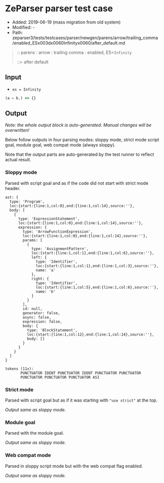 # ZeParser parser test case

- Added: 2019-06-19 (mass migration from old system)
- Modified: -
- Path: zeparser3/tests/testcases/parser/newgen/parens/arrow/trailing_comma/enabled_ESx003dx0060Infinityx0060/after_default.md

> :: parens : arrow : trailing comma : enabled, ES=`Infinity`
>
> ::> after default

## Input

- `es = Infinity`

`````js
(a = b,) => {}
`````

## Output

_Note: the whole output block is auto-generated. Manual changes will be overwritten!_

Below follow outputs in four parsing modes: sloppy mode, strict mode script goal, module goal, web compat mode (always sloppy).

Note that the output parts are auto-generated by the test runner to reflect actual result.

### Sloppy mode

Parsed with script goal and as if the code did not start with strict mode header.

`````
ast: {
  type: 'Program',
  loc:{start:{line:1,col:0},end:{line:1,col:14},source:''},
  body: [
    {
      type: 'ExpressionStatement',
      loc:{start:{line:1,col:0},end:{line:1,col:14},source:''},
      expression: {
        type: 'ArrowFunctionExpression',
        loc:{start:{line:1,col:0},end:{line:1,col:14},source:''},
        params: [
          {
            type: 'AssignmentPattern',
            loc:{start:{line:1,col:1},end:{line:1,col:6},source:''},
            left: {
              type: 'Identifier',
              loc:{start:{line:1,col:1},end:{line:1,col:3},source:''},
              name: 'a'
            },
            right: {
              type: 'Identifier',
              loc:{start:{line:1,col:5},end:{line:1,col:6},source:''},
              name: 'b'
            }
          }
        ],
        id: null,
        generator: false,
        async: false,
        expression: false,
        body: {
          type: 'BlockStatement',
          loc:{start:{line:1,col:12},end:{line:1,col:14},source:''},
          body: []
        }
      }
    }
  ]
}

tokens (11x):
       PUNCTUATOR IDENT PUNCTUATOR IDENT PUNCTUATOR PUNCTUATOR
       PUNCTUATOR PUNCTUATOR PUNCTUATOR ASI
`````

### Strict mode

Parsed with script goal but as if it was starting with `"use strict"` at the top.

_Output same as sloppy mode._

### Module goal

Parsed with the module goal.

_Output same as sloppy mode._

### Web compat mode

Parsed in sloppy script mode but with the web compat flag enabled.

_Output same as sloppy mode._
